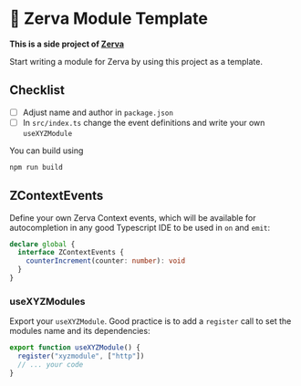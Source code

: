 # 🌱 Zerva Module Template

**This is a side project of [Zerva](https://github.com/holtwick/zerva)**

Start writing a module for Zerva by using this project as a template.

## Checklist

- [ ] Adjust name and author in `package.json`
- [ ] In `src/index.ts` change the event definitions and write your own `useXYZModule`

You can build using

```sh
npm run build
```

## ZContextEvents

Define your own Zerva Context events, which will be available for autocompletion in any good Typescript IDE to be used in `on` and `emit`:

```ts
declare global {
  interface ZContextEvents {
    counterIncrement(counter: number): void
  }
}
```

### useXYZModules

Export your `useXYZModule`. Good practice is to add a `register` call to set the modules name and its dependencies:

```ts
export function useXYZModule() {
  register("xyzmodule", ["http"])
  // ... your code
}
```
